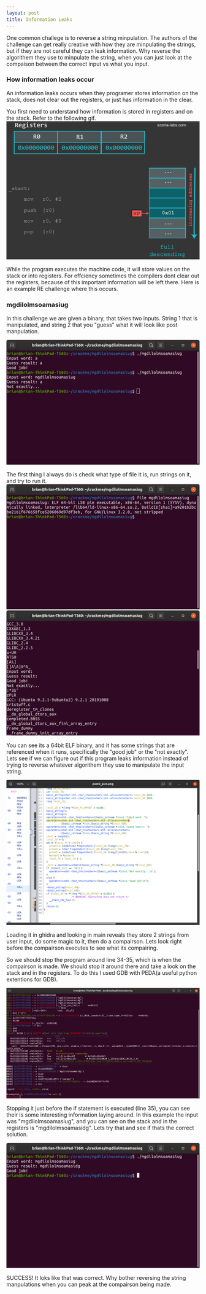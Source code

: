 ```yaml
---
layout: post
title: Information Leaks
---
```


One common challege is to reverse a string minpulation. The authors of the challenge can get really creative with how they are minpulating the strings, but if they are not careful they can leak information. Why reverse the algorithem they use to minpulate the string, when you can just look at the compaison between the correct input vs what you input.

### How information leaks occur

An information leaks occurs when they programer stores information on the stack, does not clear out the registers, or just has information in the clear.

You first need to understand how information is stored in registers and on the stack. Refer to the following gif.
![placeholder](/images/stack_regs.gif)

While the program executes the machine code, it will store values on the stack or into registers. For effciency sometimes the compilers dont clear out the registers, because of this important information will be left there. Here is an example RE challenge where this occurs.



### mgdilolmsoamasiug

In this challenge we are given a binary, that takes two inputs. String 1 that is manipulated, and string 2 that you "guess" what it will look like post manpulation.

![placeholder](/images/post2_pic3.png)

The first thing I always do is check what type of file it is, run strings on it, and try to run it.
![placeholder](/images/post2_pic1.png)
![placeholder](/images/post2_pic2.png)


You can see its a 64bit ELF binary, and it has some strings that are referenced when it runs, specifically the "good job" or the "not exactly". Lets see if we can figure out if this program leaks information instead of trying to reverse whatever algorithem they use to manipulate the input string.


![placeholder](/images/post2_pic4.png)

Loading it in ghidra and looking in main reveals they store 2 strings from user input, do some magic to it, then do a compairson. Lets look right before the compairson executes to see what its compairing.

So we should stop the program around line 34-35, which is when the compairson is made. We should stop it around there and take a look on the stack and in the registers. To do this I used GDB with PEDA(a useful python extentions for GDB).

![placeholder](/images/post2_pic5.png)

Stopping it just before the if statement is executed (line 35), you can see their is some interesting information laying around. In this example the input was "mgdilolmsoamasiug", and you can see on the stack and in the registers is "mgdilolmsoamasidg". Lets try that and see if thats the correct solution.

![placeholder](/images/post2_pic6.png)


SUCCESS! It loks like that was correct. Why bother reversing the string manpulations when you can peak at the compairson being made.


